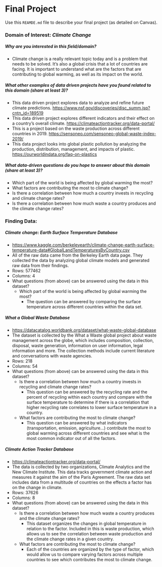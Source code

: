 # Final Project
Use this `REAMDE.md` file to describe your final project (as detailed on Canvas).

### **Domain of Interest:** _Climate Change_

##### Why are you interested in this field/domain?
- Climate change is a really relevant topic today and is a problem that needs to be solved. It’s also a global crisis that a lot of countries are facing. It is important to understand what are the factors that are contributing to global warming, as well as its impact on the world.

##### What other examples of data driven projects have you found related to this domain (share **at least 3**)?
- This data driven project explores data to analyze and refine future climate predictions.
https://www.nsf.gov/discoveries/disc_summ.jsp?cntn_id=189519
- This data driven project explores different indicators and their effect on a country’s overall climate.
https://climateactiontracker.org/data-portal/
- This is a project based on the waste production across different countries in 2019.
https://sensoneo.com/sensoneo-global-waste-index-2019/
- This data project looks into global plastic pollution by analyzing the production, distribution, management, and impacts of plastic.
https://ourworldindata.org/faq-on-plastics


##### What data-driven questions do you hope to answer about this domain (share **at least 3**)?
- Which part of the world is being affected by global warming the most?
- What factors are contributing the most to climate change?
- Is there a correlation between how much a country invests in recycling and climate change rates?
- Is there a correlation between how much waste a country produces and the climate change rates?


### **Finding Data:**

##### Climate change: _Earth Surface Temperature Database_
- https://www.kaggle.com/berkeleyearth/climate-change-earth-surface-temperature-data#GlobalLandTemperaturesByCountry.csv
- All of the raw data came from the Berkeley Earth data page. They collected the data by analyzing global climate models and generated raw data from their findings.
- Rows: 577462
- Columns: 4
- What questions (from above) can be answered using the data in this dataset?
  - Which part of the world is being affected by global warming the most?
    - The question can be answered by comparing the surface temperature across different countries within the data set.

##### What a Global Waste Database
- https://datacatalog.worldbank.org/dataset/what-waste-global-database
- The dataset is collected by the What a Waste global project about waste management across the globe, which includes composition, collection, disposal, waste generation, information on user information, legal information and more. The collection methods include current literature and conversations with waste agencies.
- Rows: 218
- Columns: 54
- What questions (from above) can be answered using the data in this dataset?
  - Is there a correlation between how much a country invests in recycling and climate change rates?
    - This question can be answered by the recycling rate and the percent of recycling within each country and compare with the surface temperature to determine if there is a correlation that higher recycling rate correlates to lower surface temperature in a country.  
  - What factors are contributing the most to climate change?
    - This question can be answered by what indicators (transportation, emission, agriculture…) contribute the most to global warming across different countries and see what is the most common indicator out of all the factors.


##### Climate Action Tracker Database
- https://climateactiontracker.org/data-portal/
- The data is collected by two organizations, Climate Analytics and the New Climate Institute. This data tracks government climate action and measures it against the aim of the Paris Agreement. The raw data set includes data from a multitude of  countries on the effects a factor has on the change in climate.
- Rows: 37626
- Columns: 8
- What questions (from above) can be answered using the data in this dataset?
  - Is there a correlation between how much waste a country produces and the climate change rates?
    - This dataset organizes the changes in global temperature in relation to the factor. Included in this is waste production, which allows us to see the correlation between waste production and the climate change rates in a given country.
  - What factors are contributing the most to climate change?
    - Each of the countries are organized by the type of factor, which would allow us to compare varying factors across multiple countries to see which contributes the most to climate change.
